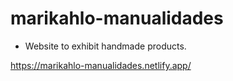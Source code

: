# marikahlo-manualidades

- Website to exhibit handmade products.

https://marikahlo-manualidades.netlify.app/